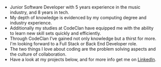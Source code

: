 * Junior Software Developer with 5 years experience in the music industry, and 8 years in tech.
* My depth of knowledge is evidenced by my computing degree and industry experience.
* Additionally my studies at CodeClan have equipped me with the ability to learn new skill sets quickly and efficiently.
* Through CodeClan I’ve gained not only knowledge but a thirst for more. I'm looking forward to a Full Stack or Back End Developer role.
* The two things I love about coding are the problem solving aspects and the culture of collaboration.
* Have a look at my projects below, and for more info get me on [LinkedIn](http://www.linkedin.com/DuncanG33).  

